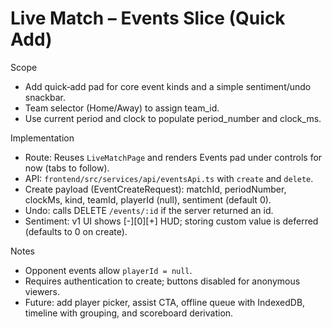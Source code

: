 # Live Match – Events Slice (Quick Add)

Scope
- Add quick‑add pad for core event kinds and a simple sentiment/undo snackbar.
- Team selector (Home/Away) to assign team_id.
- Use current period and clock to populate period_number and clock_ms.

Implementation
- Route: Reuses `LiveMatchPage` and renders Events pad under controls for now (tabs to follow).
- API: `frontend/src/services/api/eventsApi.ts` with `create` and `delete`.
- Create payload (EventCreateRequest): matchId, periodNumber, clockMs, kind, teamId, playerId (null), sentiment (default 0).
- Undo: calls DELETE `/events/:id` if the server returned an id.
- Sentiment: v1 UI shows [-][0][+] HUD; storing custom value is deferred (defaults to 0 on create).

Notes
- Opponent events allow `playerId = null`.
- Requires authentication to create; buttons disabled for anonymous viewers.
- Future: add player picker, assist CTA, offline queue with IndexedDB, timeline with grouping, and scoreboard derivation.
